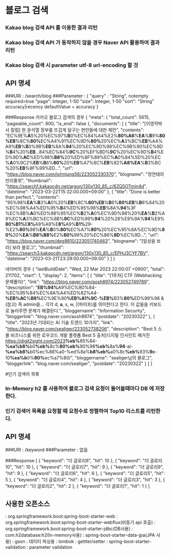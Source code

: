 # 블로그 검색
### Kakao blog 검색 API 를 이용한 결과 리턴
### Kakao blog 검색 API 가 동작하지 않을 경우 Naver API 활용하여 결과 리턴
### Kakao blog 검색 시 parameter utf-8 url-encoding 할 것
## API 명세 
###URI : /search/blog 
###Parameter : 
{
    "query" : "String", notempty required=true 
    "page": Integer, 1-50
    "size": Integer, 1-50
    "sort": "String" accuracy|recency defaultValue = accuracy
}

###Response 
카카오 블로그 검색의 경우 
{
    "meta": {
        "total_count": 5615,
        "pageable_count": 800,
        "is_end": false
    },
    "documents": [
        {
            "title": "[이영작박사 칼럼] 현 윤석열 정부를 뜨겁게 달구는 현안들에 대한 제언",
            "contents": "EC%9E%<b>A</b>5%20%EC%97%<b>B</b>0%EC%84%A4%E2%<b>80%</b><b>A6</b>%<b>EA</b>%<b>B</b>9%<b>80%</b><b>EB</b>%8C%<b>80%</b>EC%A4%91%EC%9D%<b>80%</b>20%EC%<b>A</b>3%BC%<b>EB</b>%AA%A9%<b>EB</b>%<b>B</b>0%9B%<b>EB</b>%8A%<b>94</b>%20%EC%9D%98%EC%9B%90%EC%9D%<b>B</b>4%20%<b>EB</b>...84%EC%84%<b>9C</b>%20%EF%BD%<b>9C</b>%20%EC%9D%<b>B</b>4%ED%9D%<b>AC</b>%ED%98%<b>B</b><b>8%</b>20%ED%8F%89%EC%<b>A</b>0%84%5D%20%EC%<b>A</b>0%9C2%<b>EB</b>%<b>B</b>6%<b>80%</b>20%<b>EB</b>%A7%8C%<b>EB</b>%82%<b>A</b><b>8%</b><b>EA</b>%<b>B</b>3%BC%20%<b>EB</b>%8F%99%ED...",
            "url": "https://blog.naver.com/johnjung56/223052330370",
            "blogname": "정연태의 만리풍취",
            "thumbnail": "https://search1.kakaocdn.net/argon/130x130_85_c/6ZQ5OTmin4d",
            "datetime": "2023-03-22T15:32:00.000+09:00"
        },
        {
            "title": "Done is better than perfect.",
            "contents": "95%98%<b>EA</b>%<b>B</b>3%<b>A</b>0%20%<b>EB</b>%8C%<b>80%</b><b>EB</b>%<b>B</b>6%<b>80%</b><b>EB</b>%<b>B</b>6%84%20%EC%98%A4%ED%95%<b>B</b>4%ED%95%98%<b>EB</b>%8A%<b>94</b>%3F %EC%8B%<b>A</b>0%ED%98%95%EC%<b>B</b>2%<b>A</b>0%EC%9D%98%20%<b>EA</b>%<b>B</b>2%A9%EC%<b>A</b>3%BC%EC%8B%<b>9C</b>%ED%99%<b>94</b>%20%28%E9%9A%<b>94</b>%E9%<b>80%</b><b>B</b><b>1%</b>E<b>8%</b>A9%A9%E<b>8%</b>A9%<b>B</b><b>1%</b>29-%E2%<b>80%</b>98%<b>EA</b>%<b>B</b>0%<b>80%</b>EC%A7%<b>80%</b>20%EC%95%8A%EC%9D%<b>80%</b>20%<b>EA</b>%<b>B</b><b>8%</b><b>B</b><b>8%</b>E2%<b>80%</b>99%20%EC%86%<b>8D</b>%EC%9D...",
            "url": "https://blog.naver.com/deg9810/223051740463",
            "blogname": "[일상을 보라] 보라 블로그",
            "thumbnail": "https://search3.kakaocdn.net/argon/130x130_85_c/EPHJ3CYF7BV",
            "datetime": "2023-03-21T23:29:00.000+09:00"
        }
    ]
}

네이버의 경우 
{
    "lastBuildDate": "Wed, 22 Mar 2023 22:00:07 +0900",
    "total": 211702,
    "start": 1,
    "display": 2,
    "items": [
        {
            "title": "[1주차] CTF (Webhacking 문제풀이)",
            "link": "https://blog.naver.com/aosh8974/223052749789",
            "description": "<b>EB%</b><b>94%</b>A9%EC%9D%84-%EC%95%84%EC%8A%A4%ED%82%A4-<b>%EB%</b><b>AC</b>%<b>B8%</b>EC%9E%90<b>%EB%</b><b>A1%9C</b>-<b>%EB%</b>B3%<b>80%</b>ED%99%98 &amp; (참고) 즉 admin을... 각각 d, <b>a</b>, s, w, |(파이프)를 의미한다고 한다. 이 값들을 키보드로 눌러주면 문제가 해결된다.",
            "bloggername": "Information Security",
            "bloggerlink": "blog.naver.com/aosh8974",
            "postdate": "20230322"
        },
        {
            "title": "2023년 기대되는 AI 기술 트렌드 10가지",
            "link": "https://blog.naver.com/sealiger/223052738206",
            "description": "Best 5 스몰 비즈니스를 위한 로우코드 개발 플랫폼 Best 5 출처]디지털 인사인트 매거진 https://digit2sight.com/2023<b>%eb%</b>85%84-<b>%ea%b8%</b>b0<b>%eb%</b>8c%<b>80%eb%</b>90%98<b>%eb%</b>8a%<b>94</b>-ai-<b>%ea%b8%</b>b0%ec%88%a0-%ed%8a%<b>b8%</b><b>eb%</b>a0%8c<b>%eb%</b>93%<b>9c</b>-10<b>%ea%b</b>0%<b>80%</b>ec%a7%80/",
            "bloggername": "sealiger님의 블로그",
            "bloggerlink": "blog.naver.com/sealiger",
            "postdate": "20230322"
        }
    ]
}

#인기 검색어 목록
### In-Memory h2 를 사용하여 블로그 검색 요청이 들어올때마다 DB 에 저장한다.
### 인기 검색어 목록을 요청할 때 요청수로 정렬하여 Top10 리스트를 리턴한다.

## API 명세 
###URI : /keyword
###Parameter : 
없음

###Response 
[
    {
        "keyword": "더 글로리8",
        "hit": 10
    },
    {
        "keyword": "더 글로리10",
        "hit": 10
    },
    {
        "keyword": "더 글로리7",
        "hit": 9
    },
    {
        "keyword": "더 글로리9",
        "hit": 9
    },
    {
        "keyword": "더 글로리6",
        "hit": 6
    },
    {
        "keyword": "더 글로리5",
        "hit": 5
    },
    {
        "keyword": "더 글로리4",
        "hit": 4
    },
    {
        "keyword": "더 글로리3",
        "hit": 3
    },
    {
        "keyword": "더 글로리2",
        "hit": 2
    },
    {
        "keyword": "더 글로리1",
        "hit": 1
    }
]

## 사용한 오픈소스
 : org.springframework.boot:spring-boot-starter-web
 : org.springframework.boot:spring-boot-starter-webflux(비동기 api 호출)
 : org.springframework.boot:spring-boot-starter-jdbc(DB사용)
 : com.h2database:h2(In-memory사용)
 : spring-boot-starter-data-jpa(JPA 사용)
 : gson : 데이터 파싱용
 : lombok : gettter/setter 
 : spring-boot-starter-validation : parameter validation